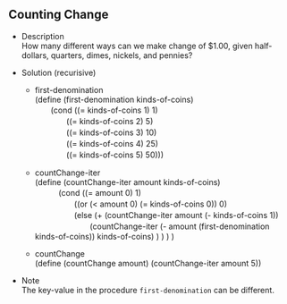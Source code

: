 ## Counting Change

- Description  
How many different ways can we make change of $1.00, given half-dollars, quarters, dimes, nickels, and pennies?

- Solution (recurisive)  
  - first-denomination  
  (define (first-denomination kinds-of-coins)  
  　　(cond ((= kinds-of-coins 1) 1)  
  　　　　((= kinds-of-coins 2) 5)  
  　　　　((= kinds-of-coins 3) 10)  
  　　　　((= kinds-of-coins 4) 25)  
  　　　　((= kinds-of-coins 5) 50)))
  
  - countChange-iter  
  (define (countChange-iter amount kinds-of-coins)  
  　　　(cond ((= amount 0) 1)  
  　　　　　((or (< amount 0) (= kinds-of-coins 0)) 0)  
  　　　　　(else (+ (countChange-iter amount (- kinds-of-coins 1))  
  　　　　　　　(countChange-iter (- amount (first-denomination kinds-of-coins)) kinds-of-coins)  )  )  )  )  
  
  - countChange  
  (define (countChange amount) (countChange-iter amount 5))  
  
- Note  
  The key-value in the procedure `first-denomination` can be different.
